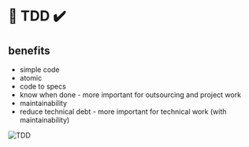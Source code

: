 # :repeat: TDD :heavy_check_mark:

## benefits
 - simple code
 - atomic
 - code to specs
 - know when done - more important for outsourcing and project work
 - maintainability
 - reduce technical debt - more important for technical work (with maintainability)

 ![TDD](https://cdn-media-1.freecodecamp.org/images/6k9ojiN7VEFUUNKroUU62gZVf2pzzPnC5IbV)

